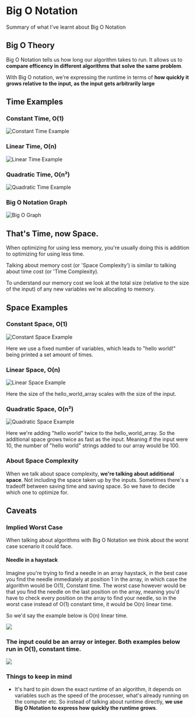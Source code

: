 # Big O Notation

Summary of what I've learnt about Big O Notation

## Big O Theory

Big O Notation tells us how long our algorithm takes to run. It allows us to **compare efficency in different algorithms that solve the same problem**.

With Big O notation, we're expressing the runtime in terms of <b>how quickly it grows relative to the input, as the input gets arbitrarily large</b>

## Time Examples

### Constant Time, O(1)
![Constant Time Example](https://github.com/BenSheridanEdwards/Big_O_Notation/blob/master/media/BigONotation-ConstantTimeExample.png)


### Linear Time, O(n)
![Linear Time Example](https://github.com/BenSheridanEdwards/Big_O_Notation/blob/master/media/BigONotation-LinearTimeExample.png)


### Quadratic Time, O(n²)
![Quadratic Time Example](https://github.com/BenSheridanEdwards/Big_O_Notation/blob/master/media/BigONotation-QuadraticTimeExample.png)

### Big O Notation Graph

![Big O Graph](https://github.com/BenSheridanEdwards/Big_O_Notation/blob/master/media/BigONotation-Graph.png)

## That's Time, now Space. 

When optimizing for using less memory, you're usually doing this is addition to optimizing for using less time.

Talking about memory cost (or 'Space Complexity') is similar to talking about time cost (or 'Time Complexity).

To understand our memory cost we look at the total size (relative to the size of the input) of any new variables we're allocating to memory.

## Space Examples

### Constant Space, O(1)

![Constant Space Example](https://github.com/BenSheridanEdwards/Big_O_Notation/blob/master/media/BigONotation-ConstantSpaceExample.png)

Here we use a fixed number of variables, which leads to "hello world!" being printed a set amount of times. 

### Linear Space, O(n)

![Linear Space Example](https://github.com/BenSheridanEdwards/Big_O_Notation/blob/master/media/BigONotation-LinearSpaceExample.png)

Here the size of the hello_world_array scales with the size of the input.

### Quadratic Space, O(n²)

![Quadratic Space Example](https://github.com/BenSheridanEdwards/Big_O_Notation/blob/master/media/BigONotation-QuadraticSpaceExample.png)

Here we're adding "hello world" twice to the hello_world_array. So the additional space grows twice as fast as the input. Meaning if the input were 10, the number of "hello world" strings added to our array would be 100.

### About Space Complexity

When we talk about space complexity, **we're talking about additional space**. Not including the space taken up by the inputs. Sometimes there's a tradeoff between saving time and saving space. So we have to decide which one to optimize for. 

## Caveats

### Implied Worst Case

When talking about algorithms with Big O Notation we think about the worst case scenario it could face. 

#### Needle in a haystack

Imagine you're trying to find a needle in an array haystack, in the best case you find the needle immediately at position 1 in the array, in which case the algorithm would be O(1), Constant time. The worst case however would be that you find the needle on the last position on the array, meaning you'd have to check every position on the array to find your needle, so in the worst case instead of O(1) constant time, it would be O(n) linear time. 

So we'd say the example below is O(n) linear time.

![](https://github.com/BenSheridanEdwards/Big_O_Notation/blob/master/media/BigONotation-WorstCaseExample.png)

### The input could be an array or integer. Both examples below run in O(1), constant time.
![](https://github.com/BenSheridanEdwards/Big_O_Notation/blob/master/media/BigONotation-ConstantTimeExample-InputCaveat.png)

### Things to keep in mind
- It's hard to pin down the exact runtime of an algorithm, it depends on variables such as the speed of the processer, what's already running on the computer etc. So instead of talking about runtime directly, **we use Big O Notation to express how quickly the runtime grows**. 
